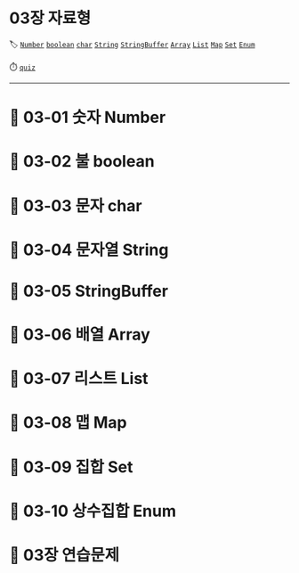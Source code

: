 # 03장 자료형

🏷️ [```Number```](#--03-01-숫자-number) [```boolean```](#--03-02-불-boolean) [```char```](#--03-03-문자-char) [```String```](#--03-04-문자열-string) [```StringBuffer```](#--03-05-stringbuffer) [```Array```](#--03-06-배열-array) [```List```](#--03-07-리스트-list) [```Map```](#--03-08-맵-map) [```Set```](#--03-09-집합-set) [```Enum```](#--03-10-상수집합-enum)<br><br>
⏱️ [```quiz```](#--03장-연습문제) 

---

# 📍 03-01 숫자 Number
# 📍 03-02 불 boolean
# 📍 03-03 문자 char
# 📍 03-04 문자열 String
# 📍 03-05 StringBuffer
# 📍 03-06 배열 Array
# 📍 03-07 리스트 List
# 📍 03-08 맵 Map
# 📍 03-09 집합 Set
# 📍 03-10 상수집합 Enum
# 📍 03장 연습문제
